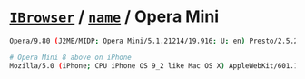 # [`IBrowser`](/api/main/get-browser.md) / [`name`](../name.md) / Opera Mini

```sh
Opera/9.80 (J2ME/MIDP; Opera Mini/5.1.21214/19.916; U; en) Presto/2.5.25

# Opera Mini 8 above on iPhone
Mozilla/5.0 (iPhone; CPU iPhone OS 9_2 like Mac OS X) AppleWebKit/601.1.46 (KHTML, like Gecko) OPiOS/12.1.1.98980 Mobile/13C75 Safari/9537.53
```